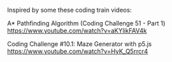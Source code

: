 Inspired by some these coding train videos:

A* Pathfinding Algorithm (Coding Challenge 51 - Part 1)
https://www.youtube.com/watch?v=aKYlikFAV4k

Coding Challenge #10.1: Maze Generator with p5.js
https://www.youtube.com/watch?v=HyK_Q5rrcr4